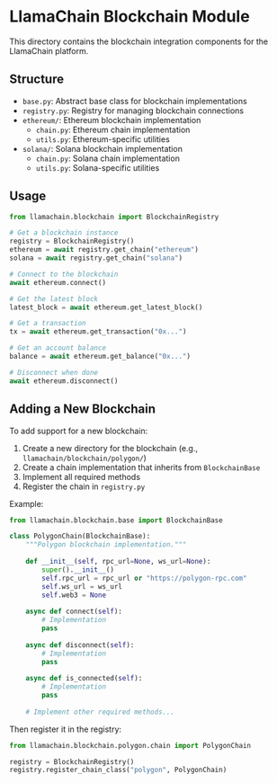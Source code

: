 # LlamaChain Blockchain Module

This directory contains the blockchain integration components for the LlamaChain platform.

## Structure

- `base.py`: Abstract base class for blockchain implementations
- `registry.py`: Registry for managing blockchain connections
- `ethereum/`: Ethereum blockchain implementation
  - `chain.py`: Ethereum chain implementation
  - `utils.py`: Ethereum-specific utilities
- `solana/`: Solana blockchain implementation
  - `chain.py`: Solana chain implementation
  - `utils.py`: Solana-specific utilities

## Usage

```python
from llamachain.blockchain import BlockchainRegistry

# Get a blockchain instance
registry = BlockchainRegistry()
ethereum = await registry.get_chain("ethereum")
solana = await registry.get_chain("solana")

# Connect to the blockchain
await ethereum.connect()

# Get the latest block
latest_block = await ethereum.get_latest_block()

# Get a transaction
tx = await ethereum.get_transaction("0x...")

# Get an account balance
balance = await ethereum.get_balance("0x...")

# Disconnect when done
await ethereum.disconnect()
```

## Adding a New Blockchain

To add support for a new blockchain:

1. Create a new directory for the blockchain (e.g., `llamachain/blockchain/polygon/`)
2. Create a chain implementation that inherits from `BlockchainBase`
3. Implement all required methods
4. Register the chain in `registry.py`

Example:

```python
from llamachain.blockchain.base import BlockchainBase

class PolygonChain(BlockchainBase):
    """Polygon blockchain implementation."""
    
    def __init__(self, rpc_url=None, ws_url=None):
        super().__init__()
        self.rpc_url = rpc_url or "https://polygon-rpc.com"
        self.ws_url = ws_url
        self.web3 = None
        
    async def connect(self):
        # Implementation
        pass
        
    async def disconnect(self):
        # Implementation
        pass
        
    async def is_connected(self):
        # Implementation
        pass
        
    # Implement other required methods...
```

Then register it in the registry:

```python
from llamachain.blockchain.polygon.chain import PolygonChain

registry = BlockchainRegistry()
registry.register_chain_class("polygon", PolygonChain)
``` 